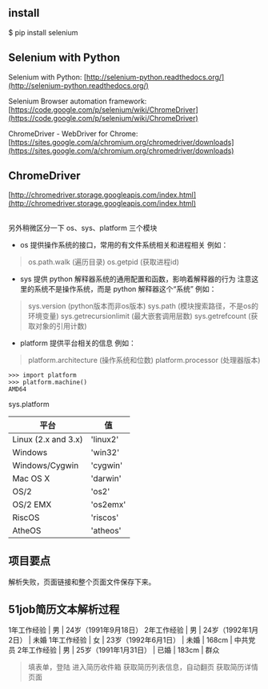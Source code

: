 ## install

$ pip install selenium


## Selenium with Python

Selenium with Python: [http://selenium-python.readthedocs.org/](http://selenium-python.readthedocs.org/)

Selenium Browser automation framework: [https://code.google.com/p/selenium/wiki/ChromeDriver](https://code.google.com/p/selenium/wiki/ChromeDriver)

ChromeDriver - WebDriver for Chrome: [https://sites.google.com/a/chromium.org/chromedriver/downloads](https://sites.google.com/a/chromium.org/chromedriver/downloads)


## ChromeDriver

[http://chromedriver.storage.googleapis.com/index.html](http://chromedriver.storage.googleapis.com/index.html)


## 

另外稍微区分一下 os、sys、platform 三个模块

- os 提供操作系统的接口，常用的有文件系统相关和进程相关
例如：
> os.path.walk (遍历目录)
> os.getpid (获取进程id)


- sys 提供 python 解释器系统的通用配置和函数，影响着解释器的行为
注意这里的系统不是操作系统，而是 python 解释器这个“系统”
例如：
> sys.version (python版本而非os版本)
> sys.path (模块搜索路径，不是os的环境变量)
> sys.getrecursionlimit (最大嵌套调用层数)
> sys.getrefcount (获取对象的引用计数)

- platform 提供平台相关的信息
例如：
> platform.architecture (操作系统和位数)
> platform.processor (处理器版本)

```
>>> import platform
>>> platform.machine()
AMD64
```


sys.platform

| 平台 | 值 |
| --- | --- |
| Linux (2.x and 3.x) | 'linux2' |
| Windows | 'win32' |
| Windows/Cygwin | 'cygwin' |
| Mac OS X | 'darwin' |
| OS/2 | 'os2' |
| OS/2 EMX | 'os2emx' |
| RiscOS | 'riscos' |
| AtheOS | 'atheos' |


## 项目要点

解析失败，页面链接和整个页面文件保存下来。



## 51job简历文本解析过程

1年工作经验 | 男 |  24岁（1991年9月18日）
2年工作经验 | 男 |  24岁（1992年1月2日） |  未婚
1年工作经验 | 女 |  23岁（1992年6月1日） |  未婚 |  168cm |  中共党员
2年工作经验 | 男 |  25岁（1991年1月31日） |  已婚 |  183cm |  群众


> 填表单，登陆
> 进入简历收件箱
> 获取简历列表信息，自动翻页
> 获取简历详情页面

